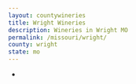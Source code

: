 ```yaml
---
layout: countywineries
title: Wright Wineries
description: Wineries in Wright MO
permalink: /missouri/wright/
county: wright
state: mo
---
```

-
